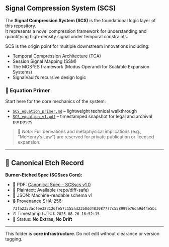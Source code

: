 ## Signal Compression System (SCS)

The **Signal Compression System (SCS)** is the foundational logic layer of this repository.  
It represents a novel compression framework for understanding and quantifying high-density signal under temporal constraints.

SCS is the origin point for multiple downstream innovations including:
- Temporal Compression Architecture (TCA)
- Session Signal Mapping (SSM)
- The MOS²ES framework (Modus Operandi for Scalable Expansion Systems)
- SignalVault’s recursive design logic

### 📘 Equation Primer  
Start here for the core mechanics of the system:
- [`SCS_equation_primer.md`](./SCS_equation_primer.md) – lightweight technical walkthrough
- [`SCS_equation_v1.pdf`](./SCS_equation_v1.pdf) – timestamped snapshot for legal and archival purposes

> 🧬 *Note*: Full derivations and metaphysical implications (e.g., "McHenry’s Law") are reserved for private publication or licensed expansion.
---

## 🔐 Canonical Etch Record

**Burner-Etched Spec (SCSscs Core):**

- 📄 PDF: [Canonical Spec – SCSscs v1.0](link-if-needed)
- 📜 Plaintext: Available (repo/diff-safe)
- 🧠 JSON: Machine-readable schema v1
- 🔒 Provenance SHA-256:  
  `73fa2353acfee323126fe57c155ad23b0dd483087777c558999e76da9d44e5bc`
- ⏱ Timestamp (UTC): `2025-08-26 16:52:15`
- 🔁 Status: **No Extras, No Drift**

---

This folder is **core infrastructure**. Do not edit without clearance or version tagging.
